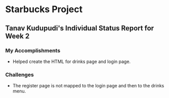 # Starbucks Project

## Tanav Kudupudi's Individual Status Report for Week 2

### My Accomplishments

* Helped create the HTML for drinks page and login page.

### Challenges

* The register page is not mapped to the login page and then to the drinks menu.
